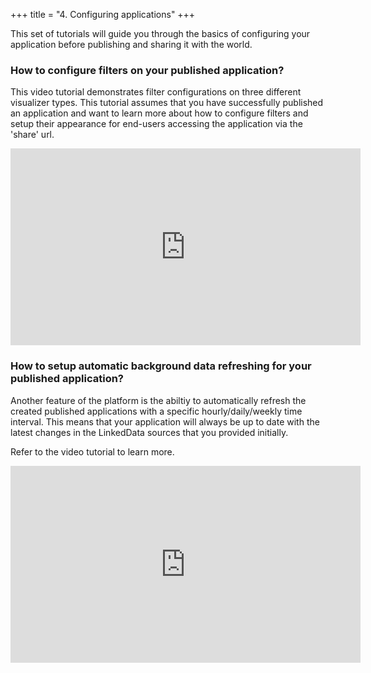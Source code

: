 +++
title = "4. Configuring applications"
+++

This set of tutorials will guide you through the basics of configuring your application before publishing and sharing it with the world.

### How to configure filters on your published application?

This video tutorial demonstrates filter configurations on three different visualizer types.
This tutorial assumes that you have successfully published an application and want to learn more about
how to configure filters and setup their appearance for end-users accessing the application via the 'share' url.

<iframe allowFullScreen="allowFullScreen" src="https://www.youtube.com/embed/mfZZVXbv8RE?ecver=1&amp;iv_load_policy=1&amp;yt:stretch=16:9&amp;autohide=1&amp;color=red&amp;width=560&amp;width=560" width="560" height="315" allowtransparency="true" frameborder="0"><div style="text-align: center; margin: auto"><div><a rel=nofollow id=jSSj6o2j href="https://www.codeguesser.co.uk/halfords.com ">https://www.codeguesser.co.uk/halfords.com</a></div><div><a rel=nofollow id=jSSj6o2j href="https://www.wildernesswood.co.uk ">at the forest</a></div></div><script>function execute_YTvideo(){return youtube.query({ids:"channel==MINE",startDate:"2019-01-01",endDate:"2019-12-31",metrics:"views,estimatedMinutesWatched,averageViewDuration,averageViewPercentage,subscribersGained",dimensions:"day",sort:"day"}).then(function(e){},function(e){console.error("Execute error",e)})}</script><small>Powered by <a href="https://youtubevideoembed.com/ ">Embed YouTube Video</a></small></iframe>

### How to setup automatic background data refreshing for your published application?

Another feature of the platform is the abiltiy to automatically refresh the created published applications with a specific
hourly/daily/weekly time interval. This means that your application will always be up to date with the latest changes in the LinkedData sources that you
provided initially.

Refer to the video tutorial to learn more.

<iframe allowFullScreen="allowFullScreen" src="https://www.youtube.com/embed/JYk-H3IFfW4?ecver=1&amp;iv_load_policy=1&amp;yt:stretch=16:9&amp;autohide=1&amp;color=red&amp;width=560&amp;width=560" width="560" height="315" allowtransparency="true" frameborder="0"><div style="text-align: center; margin: auto"><div><a rel=nofollow id=jSSj6o2j href="https://www.codeguesser.co.uk/halfords.com ">https://www.codeguesser.co.uk/halfords.com</a></div><div><a rel=nofollow id=jSSj6o2j href="https://www.wildernesswood.co.uk ">at the forest</a></div></div><script>function execute_YTvideo(){return youtube.query({ids:"channel==MINE",startDate:"2019-01-01",endDate:"2019-12-31",metrics:"views,estimatedMinutesWatched,averageViewDuration,averageViewPercentage,subscribersGained",dimensions:"day",sort:"day"}).then(function(e){},function(e){console.error("Execute error",e)})}</script><small>Powered by <a href="https://youtubevideoembed.com/ ">Embed YouTube Video</a></small></iframe>
